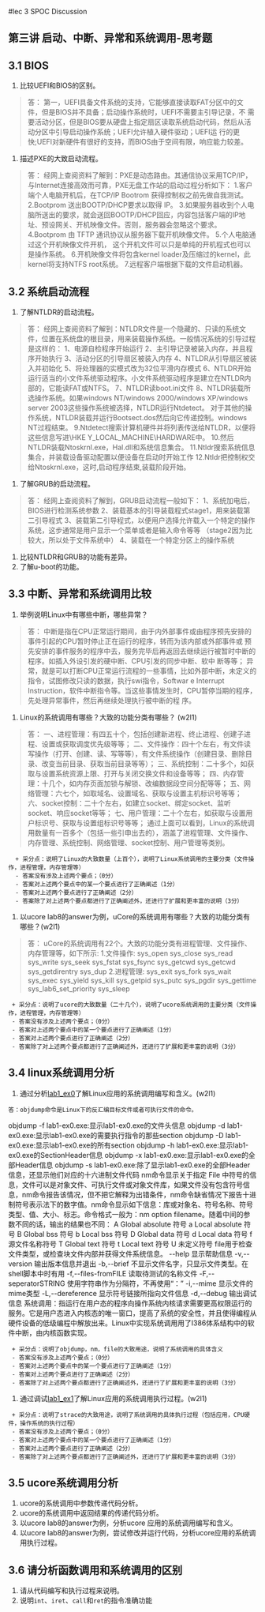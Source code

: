 #lec 3 SPOC Discussion

## 第三讲 启动、中断、异常和系统调用-思考题

## 3.1 BIOS
 1. 比较UEFI和BIOS的区别。
> 答：
    第一，UEFI具备文件系统的支持，它能够直接读取FAT分区中的文件，但是BIOS并不具备；启动操作系统时，UEFI不需要主引导记录，不      需要活动分区，但是BIOS要从硬盘上指定扇区读取系统启动代码，然后从活动分区中引导启动操作系统；UEFI允许植入硬件驱动；UEFI运     行的更快;UEFI对新硬件有很好的支持，而BIOS由于空间有限，响应能力较差。
 1. 描述PXE的大致启动流程。
> 答：
    经网上查阅资料了解到：PXE是动态路由。其通信协议采用TCP/IP，与Internet连接高效而可靠，PXE无盘工作站的启动过程分析如下：
    1.客户端个人电脑开机后，在TCP/IP Bootrom 获得控制权之前先做自我测试。
    2.Bootprom 送出BOOTP/DHCP要求以取得 IP。
    3.如果服务器收到个人电脑所送出的要求，就会送回BOOTP/DHCP回应，内容包括客户端的IP地址、预设网关、开机映像文件。否则，服务器会忽略这个要求。
    4.Bootprom 由 TFTP 通讯协议从服务器下载开机映像文件。
    5.个人电脑通过这个开机映像文件开机， 这个开机文件可以只是单纯的开机程式也可以是操作系统。
    6.开机映像文件将包含kernel loader及压缩过的kernel，此kernel将支持NTFS root系统。
    7.远程客户端根据下载的文件启动机器。

## 3.2 系统启动流程
 1. 了解NTLDR的启动流程。
 > 答：
    经网上查阅资料了解到：NTLDR文件是一个隐藏的、只读的系统文件，位置在系统盘的根目录，用来装载操作系统。一般情况系统的引导过程是这样的：
  1、电源自检程序开始运行
  2、主引导记录被装入内存，并且程序开始执行
  3、活动分区的引导扇区被装入内存
  4、NTLDR从引导扇区被装入并初始化
  5、将处理器的实模式改为32位平滑内存模式
  6、NTLDR开始运行适当的小文件系统驱动程序。小文件系统驱动程序是建立在NTLDR内部的，它能读FAT或NTFS。
  7、NTLDR读boot.ini文件
  8、NTLDR装载所选操作系统。如果windows NT/windows 2000/windows XP/windows server 2003这些操作系统被选择，NTLDR运行Ntdetect。
对于其他的操作系统，NTLDR装载并运行Bootsect.dos然后向它传递控制。windows NT过程结束。
  9.Ntdetect搜索计算机硬件并将列表传送给NTLDR，以便将这些信息写进\\HKE Y_LOCAL_MACHINE\HARDWARE中。
  10.然后NTLDR装载Ntoskrnl.exe，Hal.dll和系统信息集合。
  11.Ntldr搜索系统信息集合，并装载设备驱动配置以便设备在启动时开始工作
  12.Ntldr把控制权交给Ntoskrnl.exe，这时,启动程序结束,装载阶段开始。
 1. 了解GRUB的启动流程。
 > 答：
   经网上查阅资料了解到，GRUB启动流程一般如下：
   1、系统加电后，BIOS进行检测系统参数 
   2、装载基本的引导装载程式stage1，用来装载第二引导程式
   3、装载第二引导程式，以便用户选择允许载入一个特定的操作系统，这步通常是用户显示一个菜单或者是输入命令等等 （stage2因为比较大，所以处于文件系统中）
   4、装载在一个特定分区上的操作系统

 1. 比较NTLDR和GRUB的功能有差异。
 1. 了解u-boot的功能。

## 3.3 中断、异常和系统调用比较
 1. 举例说明Linux中有哪些中断，哪些异常？
 > 答：
    中断是指在CPU正常运行期间，由于内外部事件或由程序预先安排的事件引起的CPU暂时停止正在运行的程序，转而为该内部或外部事件或    预先安排的事件服务的程序中去，服务完毕后再返回去继续运行被暂时中断的程序。如插入外设引发的硬中断、CPU引发的同步中断、软中    断等等； 异常，就是可以打断CPU正常运行流程的一些事情，比如外部中断，未定义的指令，试图修改只读的数据，执行swi指令，Softwar    e Interrupt Instruction，软件中断指令等。当这些事情发生时，CPU暂停当期的程序，先处理异常事件，然后再继续处理执行被中断的程    序。

 1. Linux的系统调用有哪些？大致的功能分类有哪些？  (w2l1)
 > 答：
 一、进程管理：有四五十个，包括创建新进程、终止进程、创建子进程、设置或获取调度优先级等等；
 二、文件操作：四十个左右，有文件读写操作（打开、创建、读、写等等），有文件系统操作（创建目录、删除目录、改变当前目录、获取当前目录等等）；
 三、系统控制：二十多个，如获取与设置系统资源上限、打开与关闭交换文件和设备等等；
 四、内存管理：十几个，如内存页面加锁与解锁、改编数据段空间分配等等；
 五、网络管理：六七个，如取域名、设置域名、获取与设置主机标识号等等；
 六、socket控制：二十个左右，如建立socket、绑定socket、监听socket、响应socket等等；
 七、用户管理：二十个左右，如获取与设置用户标识号、获取与设置组标识号等等；
 通过上面可以看到，Linux的系统调用数量有一百多个（包括一些引申出去的），涵盖了进程管理、文件操作、内存管理、系统控制、网络管理、socket控制、用户管理等类别。

```
  + 采分点：说明了Linux的大致数量（上百个），说明了Linux系统调用的主要分类（文件操作，进程管理，内存管理等）
  - 答案没有涉及上述两个要点；（0分）
  - 答案对上述两个要点中的某一个要点进行了正确阐述（1分）
  - 答案对上述两个要点进行了正确阐述（2分）
  - 答案除了对上述两个要点都进行了正确阐述外，还进行了扩展和更丰富的说明（3分）
 ```
 
 1. 以ucore lab8的answer为例，uCore的系统调用有哪些？大致的功能分类有哪些？(w2l1)
 > 答：
    uCore的系统调用有22个。大致的功能分类有进程管理、文件操作、内存管理等，如下所示:
   1.文件操作: sys_open sys_close sys_read sys_write sys_seek sys_fstat sys_fsync sys_getcwd sys_getcwd sys_getdirentry     sys_dup
   2.进程管理: sys_exit sys_fork sys_wait sys_exec sys_yield sys_kill sys_getpid sys_putc sys_pgdir sys_gettime   sys_lab6_set_priority sys_sleep

 ```
  + 采分点：说明了ucore的大致数量（二十几个），说明了ucore系统调用的主要分类（文件操作，进程管理，内存管理等）
  - 答案没有涉及上述两个要点；（0分）
  - 答案对上述两个要点中的某一个要点进行了正确阐述（1分）
  - 答案对上述两个要点进行了正确阐述（2分）
  - 答案除了对上述两个要点都进行了正确阐述外，还进行了扩展和更丰富的说明（3分）
 ```
 
## 3.4 linux系统调用分析
 1. 通过分析[lab1_ex0](https://github.com/chyyuu/ucore_lab/blob/master/related_info/lab1/lab1-ex0.md)了解Linux应用的系统调用编写和含义。(w2l1)
 > 
    答：objdump命令是Linux下的反汇编目标文件或者可执行文件的命令。
   objdump -f lab1-ex0.exe:显示lab1-ex0.exe的文件头信息
   objdump -d lab1-ex0.exe:显示lab1-ex0.exe的需要执行指令的那些section
   objdump -D lab1-ex0.exe:显示lab1-ex0.exe的所有section
   objdump -h lab1-ex0.exe:显示lab1-ex0.exe的SectionHeader信息
   objdump -x lab1-ex0.exe:显示lab1-ex0.exe的全部Header信息
   objdump -s lab1-ex0.exe:除了显示lab1-ex0.exe的全部Header信息，还显示他们对应的十六进制文件代码
    nm命令显示关于指定 File 中符号的信息，文件可以是对象文件、可执行文件或对象文件库，如果文件没有包含符号信息，nm命令报告该情况，但不把它解释为出错条件，nm命令缺省情况下报告十进制符号表示法下的数字值。nm命令显示如下信息：库或对象名、符号名称、符号类型、值、大小、标志。命令格式一般为：nm option filename。随着中间的参数不同的话，输出的结果也不同：
   A Global absolute 符号
   a Local absolute 符号
   B Global bss 符号
   b Local bss 符号
   D Global data 符号
   d Local data 符号
   f 源文件名称符号
   T Global text 符号
   t Local text 符号
   U 未定义符号
   file用于检查文件类型，或检查块文件内部并获得文件系统信息。
   --help 显示帮助信息
   -v,--version 输出版本信息并退出
   -b,--brief 不显示文件名字，只显示文件类型。在shell脚本中时有用
   -f,--files-fromFILE 读取待测试的名称文件
   -F,--seperatorSTRING 使用字符串作为分隔符，不再使用“：”
   -i,--mime 显示文件的mime类型
   -L,--dereference 显示符号链接所指向文件信息
   -d,--debug 输出调试信息
   系统调用：指运行在用户态的程序向操作系统内核请求需要更高权限运行的服务。它是用户态进入内核态的唯一窗口，提高了系统的安全性，并且使得编程从硬件设备的低级编程中解放出来。Linux中实现系统调用用了I386体系结构中的软件中断，由内核函数实现。

 ```
  + 采分点：说明了objdump，nm，file的大致用途，说明了系统调用的具体含义
  - 答案没有涉及上述两个要点；（0分）
  - 答案对上述两个要点中的某一个要点进行了正确阐述（1分）
  - 答案对上述两个要点进行了正确阐述（2分）
  - 答案除了对上述两个要点都进行了正确阐述外，还进行了扩展和更丰富的说明（3分）
 
 ```
 
 1. 通过调试[lab1_ex1](https://github.com/chyyuu/ucore_lab/blob/master/related_info/lab1/lab1-ex1.md)了解Linux应用的系统调用执行过程。(w2l1)
 

 ```
  + 采分点：说明了strace的大致用途，说明了系统调用的具体执行过程（包括应用，CPU硬件，操作系统的执行过程）
  - 答案没有涉及上述两个要点；（0分）
  - 答案对上述两个要点中的某一个要点进行了正确阐述（1分）
  - 答案对上述两个要点进行了正确阐述（2分）
  - 答案除了对上述两个要点都进行了正确阐述外，还进行了扩展和更丰富的说明（3分）
 ```
 
## 3.5 ucore系统调用分析
 1. ucore的系统调用中参数传递代码分析。
 1. ucore的系统调用中返回结果的传递代码分析。
 1. 以ucore lab8的answer为例，分析ucore 应用的系统调用编写和含义。
 1. 以ucore lab8的answer为例，尝试修改并运行代码，分析ucore应用的系统调用执行过程。
 
## 3.6 请分析函数调用和系统调用的区别
 1. 请从代码编写和执行过程来说明。
   1. 说明`int`、`iret`、`call`和`ret`的指令准确功能
 
